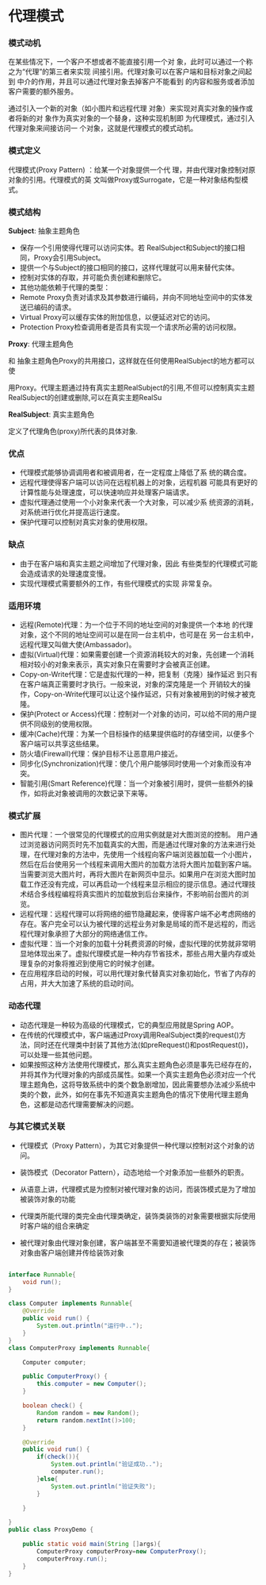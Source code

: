 # 代理模式

### 模式动机

在某些情况下，一个客户不想或者不能直接引用一个对 象，此时可以通过一个称之为“代理”的第三者来实现 间接引用。代理对象可以在客户端和目标对象之间起到 中介的作用，并且可以通过代理对象去掉客户不能看到 的内容和服务或者添加客户需要的额外服务。

通过引入一个新的对象（如小图片和远程代理 对象）来实现对真实对象的操作或者将新的对 象作为真实对象的一个替身，这种实现机制即 为代理模式，通过引入代理对象来间接访问一 个对象，这就是代理模式的模式动机。

### 模式定义

代理模式(Proxy Pattern) ：给某一个对象提供一个代 理，并由代理对象控制对原对象的引用。代理模式的英 文叫做Proxy或Surrogate，它是一种对象结构型模式。

### 模式结构

**Subject**: 抽象主题角色

- 保存一个引用使得代理可以访问实体。若 RealSubject和Subject的接口相同，Proxy会引用Subject。
- 提供一个与Subject的接口相同的接口，这样代理就可以用来替代实体。
- 控制对实体的存取，并可能负责创建和删除它。
- 其他功能依赖于代理的类型：
- Remote Proxy负责对请求及其参数进行编码，并向不同地址空间中的实体发送已编码的请求。
- Virtual Proxy可以缓存实体的附加信息，以便延迟对它的访问。
- Protection Proxy检查调用者是否具有实现一个请求所必需的访问权限。

**Proxy**: 代理主题角色


 和 抽象主题角色Proxy的共用接口，这样就在任何使用RealSubject的地方都可以使

用Proxy。代理主题通过持有真实主题RealSubject的引用,不但可以控制真实主题RealSubject的创建或删除,可以在真实主题RealSu

**RealSubject**: 真实主题角色

定义了代理角色(proxy)所代表的具体对象. 


### 优点


- 代理模式能够协调调用者和被调用者，在一定程度上降低了系 统的耦合度。
- 远程代理使得客户端可以访问在远程机器上的对象，远程机器 可能具有更好的计算性能与处理速度，可以快速响应并处理客户端请求。
- 虚拟代理通过使用一个小对象来代表一个大对象，可以减少系 统资源的消耗，对系统进行优化并提高运行速度。
- 保护代理可以控制对真实对象的使用权限。


### 缺点


- 由于在客户端和真实主题之间增加了代理对象，因此 有些类型的代理模式可能会造成请求的处理速度变慢。
- 实现代理模式需要额外的工作，有些代理模式的实现 非常复杂。



### 适用环境


- 远程(Remote)代理：为一个位于不同的地址空间的对象提供一个本地 的代理对象，这个不同的地址空间可以是在同一台主机中，也可是在 另一台主机中，远程代理又叫做大使(Ambassador)。
- 虚拟(Virtual)代理：如果需要创建一个资源消耗较大的对象，先创建一个消耗相对较小的对象来表示，真实对象只在需要时才会被真正创建。
- Copy-on-Write代理：它是虚拟代理的一种，把复制（克隆）操作延迟 到只有在客户端真正需要时才执行。一般来说，对象的深克隆是一个 开销较大的操作，Copy-on-Write代理可以让这个操作延迟，只有对象被用到的时候才被克隆。
- 保护(Protect or Access)代理：控制对一个对象的访问，可以给不同的用户提供不同级别的使用权限。
- 缓冲(Cache)代理：为某一个目标操作的结果提供临时的存储空间，以便多个客户端可以共享这些结果。
- 防火墙(Firewall)代理：保护目标不让恶意用户接近。
- 同步化(Synchronization)代理：使几个用户能够同时使用一个对象而没有冲突。
- 智能引用(Smart Reference)代理：当一个对象被引用时，提供一些额外的操作，如将此对象被调用的次数记录下来等。



### 模式扩展


- 图片代理：一个很常见的代理模式的应用实例就是对大图浏览的控制。
用户通过浏览器访问网页时先不加载真实的大图，而是通过代理对象的方法来进行处理，在代理对象的方法中，先使用一个线程向客户端浏览器加载一个小图片，然后在后台使用另一个线程来调用大图片的加载方法将大图片加载到客户端。当需要浏览大图片时，再将大图片在新网页中显示。如果用户在浏览大图时加载工作还没有完成，可以再启动一个线程来显示相应的提示信息。通过代理技术结合多线程编程将真实图片的加载放到后台来操作，不影响前台图片的浏览。
- 远程代理：远程代理可以将网络的细节隐藏起来，使得客户端不必考虑网络的存在。客户完全可以认为被代理的远程业务对象是局域的而不是远程的，而远程代理对象承担了大部分的网络通信工作。
- 虚拟代理：当一个对象的加载十分耗费资源的时候，虚拟代理的优势就非常明显地体现出来了。虚拟代理模式是一种内存节省技术，那些占用大量内存或处理复杂的对象将推迟到使用它的时候才创建。
- 在应用程序启动的时候，可以用代理对象代替真实对象初始化，节省了内存的占用，并大大加速了系统的启动时间。

### 动态代理


- 动态代理是一种较为高级的代理模式，它的典型应用就是Spring AOP。
- 在传统的代理模式中，客户端通过Proxy调用RealSubject类的request()方法，同时还在代理类中封装了其他方法(如preRequest()和postRequest())，可以处理一些其他问题。
- 如果按照这种方法使用代理模式，那么真实主题角色必须是事先已经存在的，并将其作为代理对象的内部成员属性。如果一个真实主题角色必须对应一个代理主题角色，这将导致系统中的类个数急剧增加，因此需要想办法减少系统中类的个数，此外，如何在事先不知道真实主题角色的情况下使用代理主题角色，这都是动态代理需要解决的问题。



### 与其它模式关联

- 代理模式（Proxy Pattern），为其它对象提供一种代理以控制对这个对象的访问。
- 装饰模式（Decorator Pattern），动态地给一个对象添加一些额外的职责。

- 从语意上讲，代理模式是为控制对被代理对象的访问，而装饰模式是为了增加被装饰对象的功能
- 代理类所能代理的类完全由代理类确定，装饰类装饰的对象需要根据实际使用时客户端的组合来确定
- 被代理对象由代理对象创建，客户端甚至不需要知道被代理类的存在；被装饰对象由客户端创建并传给装饰对象


```java

interface Runnable{
    void run();
}

class Computer implements Runnable{
    @Override
    public void run() {
        System.out.println("运行中..");
    }
}
class ComputerProxy implements Runnable{

    Computer computer;

    public ComputerProxy() {
        this.computer = new Computer();
    }

    boolean check() {
        Random random = new Random();
        return random.nextInt()>100;
    }

    @Override
    public void run() {
        if(check()){
            System.out.println("验证成功..");
            computer.run();
        }else{
            System.out.println("验证失败");
        }

    }

}
public class ProxyDemo {

    public static void main(String []args){
        ComputerProxy computerProxy=new ComputerProxy();
        computerProxy.run();
    }
}


```